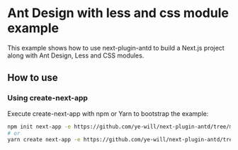 # Ant Design with less and css module example

This example shows how to use next-plugin-antd to build a Next.js project along with Ant Design, Less and CSS modules.

## How to use

### Using create-next-app

Execute create-next-app with npm or Yarn to bootstrap the example:

```bash
npm init next-app -e https://github.com/ye-will/next-plugin-antd/tree/master/examples/with-ant-design-less with-ant-design-less
# or
yarn create next-app -e https://github.com/ye-will/next-plugin-antd/tree/master/examples/with-ant-design-less with-ant-design-less
```
